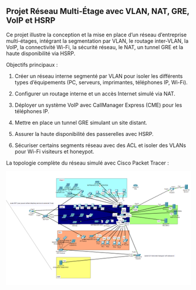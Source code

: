 ## Projet Réseau Multi-Étage avec VLAN, NAT, GRE, VoIP et HSRP

Ce projet illustre la conception et la mise en place d’un réseau d’entreprise multi-étages, intégrant la segmentation par VLAN, le routage inter-VLAN, la VoIP, la connectivité Wi-Fi, la sécurité réseau, le NAT, un tunnel GRE et la haute disponibilité via HSRP.

Objectifs principaux :

1. Créer un réseau interne segmenté par VLAN pour isoler les différents types d’équipements (PC, serveurs, imprimantes, téléphones IP, Wi-Fi).

2. Configurer un routage interne et un accès Internet simulé via NAT.

3. Déployer un système VoIP avec CallManager Express (CME) pour les téléphones IP.

4. Mettre en place un tunnel GRE simulant un site distant.

5. Assurer la haute disponibilité des passerelles avec HSRP.

6. Sécuriser certains segments réseau avec des ACL et isoler des VLANs pour Wi-Fi visiteurs et honeypot.

La topologie complète du réseau simulé avec Cisco Packet Tracer :

![Topologie du réseau](topologie.png)
